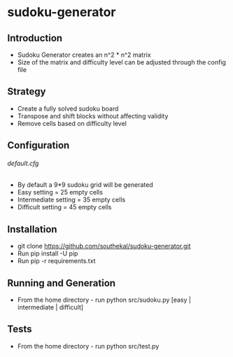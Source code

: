 # sudoku-generator

## Introduction
* Sudoku Generator creates an n^2 * n^2 matrix
* Size of the matrix and difficulty level can be adjusted through the config file

## Strategy
* Create a fully solved sudoku board
* Transpose and shift blocks without affecting validity
* Remove cells based on difficulty level

## Configuration
###### default.cfg
* By default a 9*9 sudoku grid will be generated
* Easy setting = 25 empty cells
* Intermediate setting = 35 empty cells
* Difficult setting = 45 empty cells

## Installation
* git clone https://github.com/southekal/sudoku-generator.git
* Run pip install -U pip
* Run pip -r requirements.txt

## Running and Generation
* From the home directory - run python src/sudoku.py [easy | intermediate | difficult]

## Tests
* From the home directory - run python src/test.py





